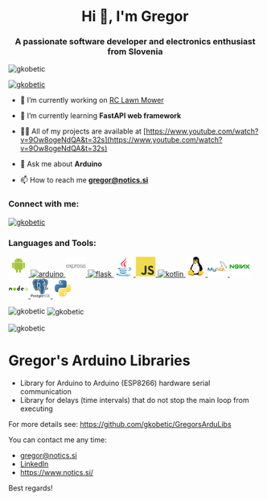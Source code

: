 <h1 align="center">Hi 👋, I'm Gregor</h1>
<h3 align="center">A passionate software developer and electronics enthusiast from Slovenia</h3>

<p align="left"> <img src="https://komarev.com/ghpvc/?username=gkobetic&label=Profile%20views&color=0e75b6&style=flat" alt="gkobetic" /> </p>

<p align="left"> <a href="https://github.com/ryo-ma/github-profile-trophy"><img src="https://github-profile-trophy.vercel.app/?username=gkobetic" alt="gkobetic" /></a> </p>

- 🔭 I’m currently working on [RC Lawn Mower](https://www.youtube.com/watch?v=9Ow8ogeNdQA&t=32s)

- 🌱 I’m currently learning **FastAPI web framework**

- 👨‍💻 All of my projects are available at [https://www.youtube.com/watch?v=9Ow8ogeNdQA&t=32s](https://www.youtube.com/watch?v=9Ow8ogeNdQA&t=32s)

- 💬 Ask me about **Arduino**

- 📫 How to reach me **gregor@notics.si**

<h3 align="left">Connect with me:</h3>
<p align="left">
<a href="https://linkedin.com/in/gkobetic" target="blank"><img align="center" src="https://raw.githubusercontent.com/rahuldkjain/github-profile-readme-generator/master/src/images/icons/Social/linked-in-alt.svg" alt="gkobetic" height="30" width="40" /></a>
</p>

<h3 align="left">Languages and Tools:</h3>
<p align="left"> <a href="https://developer.android.com" target="_blank" rel="noreferrer"> <img src="https://raw.githubusercontent.com/devicons/devicon/master/icons/android/android-original-wordmark.svg" alt="android" width="40" height="40"/> </a> <a href="https://www.arduino.cc/" target="_blank" rel="noreferrer"> <img src="https://cdn.worldvectorlogo.com/logos/arduino-1.svg" alt="arduino" width="40" height="40"/> </a> <a href="https://expressjs.com" target="_blank" rel="noreferrer"> <img src="https://raw.githubusercontent.com/devicons/devicon/master/icons/express/express-original-wordmark.svg" alt="express" width="40" height="40"/> </a> <a href="https://flask.palletsprojects.com/" target="_blank" rel="noreferrer"> <img src="https://www.vectorlogo.zone/logos/pocoo_flask/pocoo_flask-icon.svg" alt="flask" width="40" height="40"/> </a> <a href="https://www.java.com" target="_blank" rel="noreferrer"> <img src="https://raw.githubusercontent.com/devicons/devicon/master/icons/java/java-original.svg" alt="java" width="40" height="40"/> </a> <a href="https://developer.mozilla.org/en-US/docs/Web/JavaScript" target="_blank" rel="noreferrer"> <img src="https://raw.githubusercontent.com/devicons/devicon/master/icons/javascript/javascript-original.svg" alt="javascript" width="40" height="40"/> </a> <a href="https://kotlinlang.org" target="_blank" rel="noreferrer"> <img src="https://www.vectorlogo.zone/logos/kotlinlang/kotlinlang-icon.svg" alt="kotlin" width="40" height="40"/> </a> <a href="https://www.linux.org/" target="_blank" rel="noreferrer"> <img src="https://raw.githubusercontent.com/devicons/devicon/master/icons/linux/linux-original.svg" alt="linux" width="40" height="40"/> </a> <a href="https://www.mysql.com/" target="_blank" rel="noreferrer"> <img src="https://raw.githubusercontent.com/devicons/devicon/master/icons/mysql/mysql-original-wordmark.svg" alt="mysql" width="40" height="40"/> </a> <a href="https://www.nginx.com" target="_blank" rel="noreferrer"> <img src="https://raw.githubusercontent.com/devicons/devicon/master/icons/nginx/nginx-original.svg" alt="nginx" width="40" height="40"/> </a> <a href="https://nodejs.org" target="_blank" rel="noreferrer"> <img src="https://raw.githubusercontent.com/devicons/devicon/master/icons/nodejs/nodejs-original-wordmark.svg" alt="nodejs" width="40" height="40"/> </a> <a href="https://www.postgresql.org" target="_blank" rel="noreferrer"> <img src="https://raw.githubusercontent.com/devicons/devicon/master/icons/postgresql/postgresql-original-wordmark.svg" alt="postgresql" width="40" height="40"/> </a> <a href="https://www.python.org" target="_blank" rel="noreferrer"> <img src="https://raw.githubusercontent.com/devicons/devicon/master/icons/python/python-original.svg" alt="python" width="40" height="40"/> </a> </p>

<p><img align="left" src="https://github-readme-stats.vercel.app/api/top-langs?username=gkobetic&show_icons=true&locale=en&layout=compact" alt="gkobetic" /></p>

<p>&nbsp;<img align="center" src="https://github-readme-stats.vercel.app/api?username=gkobetic&show_icons=true&locale=en" alt="gkobetic" /></p>

<p><img align="center" src="https://github-readme-streak-stats.herokuapp.com/?user=gkobetic&" alt="gkobetic" /></p>



# Gregor's Arduino Libraries

- Library for Arduino to Arduino (ESP8266) hardware serial communication
- Library for delays (time intervals) that do not stop the main loop from executing

For more details see: https://github.com/gkobetic/GregorsArduLibs


You can contact me any time:
- gregor@notics.si
- [LinkedIn](https://www.linkedin.com/in/gregor-kobeti%C4%8D/)
- https://www.notics.si/

Best regards!
